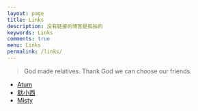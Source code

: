 ```yaml
---
layout: page
title: Links
description: 没有链接的博客是孤独的
keywords: Links
comments: true
menu: Links
permalink: /links/
---
```


> God made relatives. Thank God we can choose our friends.


* [Atum](http://gcli.cn)
* [默小西](http://momomoxiaoxi.com)
* [Misty](http://misty.moe)
